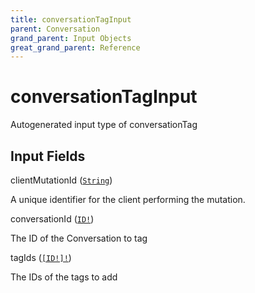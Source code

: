 ```yaml
---
title: conversationTagInput
parent: Conversation
grand_parent: Input Objects
great_grand_parent: Reference
---
```


<h1>conversationTagInput</h1>

Autogenerated input type of conversationTag

<h2>Input Fields</h2>

<div class="field-entry ">
  <span id="client_mutation_id" class="field-name anchored">clientMutationId (<code><a href="/docs/reference/scalar/string">String</a></code>)</span>

  <div class="description-wrapper">
   <p>A unique identifier for the client performing the mutation.</p>

  </div>
</div>

<div class="field-entry ">
  <span id="conversation_id" class="field-name anchored">conversationId (<code><a href="/docs/reference/scalar/id">ID!</a></code>)</span>

  <div class="description-wrapper">
   <p>The ID of the Conversation to tag</p>

  </div>
</div>

<div class="field-entry ">
  <span id="tag_ids" class="field-name anchored">tagIds (<code><a href="/docs/reference/scalar/id">[ID!]!</a></code>)</span>

  <div class="description-wrapper">
   <p>The IDs of the tags to add</p>

  </div>
</div>

